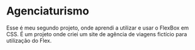 # Agenciaturismo
Esse é meu segundo projeto, onde aprendi a utilizar e usar o FlexBox em CSS. É um projeto onde criei um site de agência de viagens fictício para utilização do Flex. 
